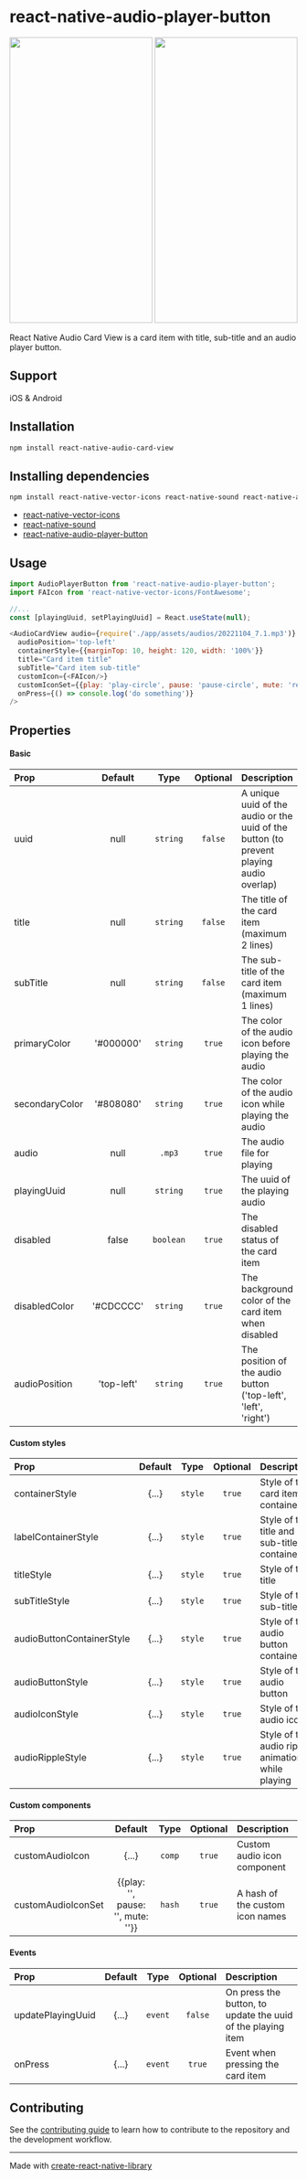 # react-native-audio-player-button
<span><img src="https://user-images.githubusercontent.com/18114944/227503561-20b7e92e-3f30-4358-b3e7-f11eddb570df.png" width="250" height="500" /></span>
<span><img src="https://user-images.githubusercontent.com/18114944/227471933-93c5d32b-906f-4f83-9d11-7937bf78c34e.png" width="250" height="500" /></span>

React Native Audio Card View is a card item with title, sub-title and an audio player button.

## Support
iOS & Android

## Installation

```sh
npm install react-native-audio-card-view
```

## Installing dependencies

```sh
npm install react-native-vector-icons react-native-sound react-native-audio-player-button
```
- [react-native-vector-icons](https://github.com/oblador/react-native-vector-icons)
- [react-native-sound](https://github.com/zmxv/react-native-sound)
- [react-native-audio-player-button](https://github.com/limkimsan/react-native-audio-player-button)

## Usage

```js
import AudioPlayerButton from 'react-native-audio-player-button';
import FAIcon from 'react-native-vector-icons/FontAwesome';

//...
const [playingUuid, setPlayingUuid] = React.useState(null);

<AudioCardView audio={require('./app/assets/audios/20221104_7.1.mp3')}
  audioPosition='top-left'
  containerStyle={{marginTop: 10, height: 120, width: '100%'}}
  title="Card item title"
  subTitle="Card item sub-title"
  customIcon={<FAIcon/>}
  customIconSet={{play: 'play-circle', pause: 'pause-circle', mute: 'repeat'}}
  onPress={() => console.log('do something')}
/>
```
## Properties
#### Basic
| Prop               |    Default    |    Type    |  Optional  | Description                                                                                  |
| :----------------- | :-----------: | :--------: | :--------: | :------------------------------------------------------------------------------------------- |
| uuid               |      null     |  `string`  |   `false`  | A unique uuid of the audio or the uuid of the button (to prevent playing audio overlap)      |
| title              |      null     |  `string`  |   `false`  | The title of the card item (maximum 2 lines)                                                 |
| subTitle           |      null     |  `string`  |   `false`  | The sub-title of the card item (maximum 1 lines)                                             |
| primaryColor       |   '#000000'   |  `string`  |   `true`   | The color of the audio icon before playing the audio                                         |
| secondaryColor     |   '#808080'   |  `string`  |   `true`   | The color of the audio icon while playing the audio                                          |
| audio              |      null     |   `.mp3`   |   `true`   | The audio file for playing                                                                   |
| playingUuid        |      null     |  `string`  |   `true`   | The uuid of the playing audio                                                                |
| disabled           |     false     |  `boolean` |   `true`   | The disabled status of the card item                                                         |
| disabledColor      |   '#CDCCCC'   |  `string`  |   `true`   | The background color of the card item when disabled                                          |
| audioPosition      |   'top-left'  |  `string`  |   `true`   | The position of the audio button ('top-left', 'left', 'right')                               |

#### Custom styles

| Prop                      |   Default   |   Type    |  Optional  | Description                                                |
| :------------------------ | :---------: | :-------: | :--------: | :--------------------------------------------------------- |
| containerStyle            |    {...}    |  `style`  |   `true`   | Style of the card item container                           |
| labelContainerStyle       |    {...}    |  `style`  |   `true`   | Style of the title and sub-title container                 |
| titleStyle                |    {...}    |  `style`  |   `true`   | Style of the title                                         |
| subTitleStyle             |    {...}    |  `style`  |   `true`   | Style of the sub-title                                     |
| audioButtonContainerStyle |    {...}    |  `style`  |   `true`   | Style of the audio button container                        |
| audioButtonStyle          |    {...}    |  `style`  |   `true`   | Style of the audio button                                  |
| audioIconStyle            |    {...}    |  `style`  |   `true`   | Style of the audio icon                                    |
| audioRippleStyle          |    {...}    |  `style`  |   `true`   | Style of the audio ripple animation while playing          |

#### Custom components
| Prop               |               Default             |  Type  |  Optional  | Description                                          |
| :----------------- | :-------------------------------: | :----: | :--------: | :--------------------------------------------------- |
| customAudioIcon    |                {...}              | `comp` |   `true`   | Custom audio icon component                          |
| customAudioIconSet | {{play: '', pause: '', mute: ''}} | `hash` |   `true`   | A hash of the custom icon names                      |


#### Events

| Prop              |  Default  |    Type   |  Optional  | Description                                                          |
| :---------------- | :-------: | :-------: | :--------: | :------------------------------------------------------------------- |
| updatePlayingUuid |   {...}   |  `event`  |  `false`   | On press the button, to update the uuid of the playing item          |
| onPress           |   {...}   |  `event`  |  `true`    | Event when pressing the card item                                    |

## Contributing

See the [contributing guide](CONTRIBUTING.md) to learn how to contribute to the repository and the development workflow.

---

Made with [create-react-native-library](https://github.com/callstack/react-native-builder-bob)
